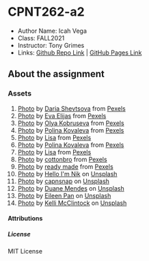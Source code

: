 # CPNT262-a2
- Author Name: Icah Vega
- Class: FALL2021
- Instructor: Tony Grimes
- Links: [Github Repo Link]() | [GitHub Pages Link]()


## About the assignment

### Assets

1. [Photo](https://www.pexels.com/photo/all-we-have-is-now-neon-signage-on-black-surface-1580625/) by [Daria Shevtsova](https://www.pexels.com/@daria) from [Pexels](https://www.pexels.com/)
2. [Photo](https://www.pexels.com/photo/close-up-shot-of-inspiring-words-on-a-brown-paper-6956352/) by [Eva Elijas](https://www.pexels.com/@eva-elijas) from [Pexels](https://www.pexels.com/)
3. [Photo](https://www.pexels.com/photo/don-t-quit-message-5238670/) by [Olya Kobruseva](https://www.pexels.com/@olyakobruseva) from [Pexels](https://www.pexels.com/)
4. [Photo](https://www.pexels.com/photo/handwritten-sign-texture-writing-6185624/) by [Polina Kovaleva](https://www.pexels.com/@polina-kovaleva) from [Pexels](https://www.pexels.com/)
5. [Photo](https://www.pexels.com/photo/person-holding-a-sticky-note-1485548/) by [Lisa](https://www.pexels.com/@fotios-photos) from [Pexels](https://www.pexels.com/)
6. [Photo](https://www.pexels.com/photo/dirty-industry-pattern-texture-6185361/) by [Polina Kovaleva](https://www.pexels.com/@polina-kovaleva) from [Pexels](https://www.pexels.com/)
7. [Photo](https://www.pexels.com/photo/paper-with-a-quote-3974410/) by [Lisa](https://www.pexels.com/@fotios-photos) from [Pexels](https://www.pexels.com/)
8. [Photo](https://www.pexels.com/photo/text-4753879/) by [cottonbro](https://www.pexels.com/@cottonbro) from [Pexels](https://www.pexels.com/)
9. [Photo](https://www.pexels.com/photo/blue-card-with-inspirational-message-3927440/) by [ready made](https://www.pexels.com/@readymade) from [Pexels](https://www.pexels.com/)
10. [Photo](https://unsplash.com/photos/z1d-LP8sjuI) by [Hello I'm Nik](https://unsplash.com/@helloimnik) on [Unsplash](https://unsplash.com/)
11. [Photo](https://unsplash.com/photos/utYSgMOIm5w) by [capnsnap](https://unsplash.com/@capnsnap) on [Unsplash](https://unsplash.com/)
12. [Photo](https://unsplash.com/photos/M5OpeuHep1E) by [Duane Mendes](https://unsplash.com/@duanemendes) on [Unsplash](https://unsplash.com/)
13. [Photo](https://unsplash.com/photos/5d5DSRQ5dUc) by [Eileen Pan](https://unsplash.com/@eileenp) on [Unsplash](https://unsplash.com/)
14. [Photo](https://unsplash.com/photos/QFKMeRCHb8w) by [Kelli McClintock](https://unsplash.com/@kelli_mcclintock) on [Unsplash](https://unsplash.com/)


#### Attributions

##### License
MIT License 